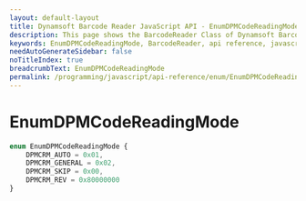 ```yaml
---
layout: default-layout
title: Dynamsoft Barcode Reader JavaScript API - EnumDPMCodeReadingMode
description: This page shows the BarcodeReader Class of Dynamsoft Barcode Reader JavaScript SDK.
keywords: EnumDPMCodeReadingMode, BarcodeReader, api reference, javascript, js
needAutoGenerateSidebar: false
noTitleIndex: true
breadcrumbText: EnumDPMCodeReadingMode
permalink: /programming/javascript/api-reference/enum/EnumDPMCodeReadingMode.html
---
```



# EnumDPMCodeReadingMode

```ts
enum EnumDPMCodeReadingMode { 
    DPMCRM_AUTO = 0x01, 
    DPMCRM_GENERAL = 0x02,
    DPMCRM_SKIP = 0x00,
    DPMCRM_REV = 0x80000000
}
```
